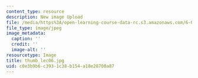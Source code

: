 ```yaml
---
content_type: resource
description: New image Upload
file: /media/https%3A/open-learning-course-data-rc.s3.amazonaws.com/6-002-circuits-and-electronics-spring-2007/c0e3b9b6c3931c38b154a18e28708a87_thumb_lec06.jpg
file_type: image/jpeg
image_metadata:
  caption: ''
  credit: ''
  image-alt: ''
resourcetype: Image
title: thumb_lec06.jpg
uid: c0e3b9b6-c393-1c38-b154-a18e28708a87
---
```

